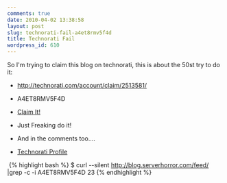 ```yaml
---
comments: true
date: 2010-04-02 13:38:58
layout: post
slug: technorati-fail-a4et8rmv5f4d
title: Technorati Fail
wordpress_id: 610
---
```


So I'm trying to claim this blog on technorati, this is about the 50st try to do it:



	
  * http://technorati.com/account/claim/2513581/

	
  * A4ET8RMV5F4D

	
  * [Claim It!](http://technorati.com/account/claim/2513581/)

	
  * Just Freaking do it!

	
  * And in the comments too....

	
  * [Technorati Profile](http://technorati.com/claim/A4ET8RMV5F4D)


﻿
{% highlight bash %}
$ curl --silent http://blog.serverhorror.com/feed/ |grep -c -i A4ET8RMV5F4D
23
{% endhighlight %}
